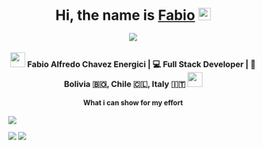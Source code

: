 <div align="center">
  <h1>Hi, the name is <a href="https://github.com/theenergici">Fabio</a> <img src="https://giphy.com/media/smoke-weed-420-ifSoGhJyBWi7Hg7fny/giphy.gif" width="25px"> </h1>
  
  <img src="https://pronoun.cyou/x/y?subject=He&object=Him&height=20"> 
</div>
<p align='center'>
   <!--<a href="https://www.linkedin.com/in/hemant-j-85518a195/"><img height="30" src="https://raw.githubusercontent.com/8bithemant/8bithemant/master/linkedin.png?raw=true"></a>&nbsp;&nbsp;
<a href="https://twitter.com/8bithemant"><img height="30" src="https://raw.githubusercontent.com/8bithemant/8bithemant/master/twitter.png?raw=true"></a>&nbsp;&nbsp;
<a href="https://dev.to/hemant"><img height="30" src="https://raw.githubusercontent.com/8bithemant/8bithemant/master/devto.png?raw=true"></a>&nbsp;&nbsp;
<a href="https://www.facebook.com/trinnwin"><img height="30" src="https://raw.githubusercontent.com/8bithemant/8bithemant/master/spotify.png?raw=true"></a>&nbsp;&nbsp;
 <a href="https://www.coffee.com/hemant"><img height="30" src="https://raw.githubusercontent.com/8bithemant/8bithemant/master/coffee.jpg?raw=true"></a>&nbsp;&nbsp;
 </p>-->
  
  <div align="center">
<h3><img src="https://media.giphy.com/media/WUlplcMpOCEmTGBtBW/giphy.gif" width="30">  Fabio Alfredo Chavez Energici | 💻 Full Stack Developer | 🦙 Bolivia 🇧🇴, Chile 🇨🇱, Italy 🇮🇹 <img src="https://media.giphy.com/media/WUlplcMpOCEmTGBtBW/giphy.gif" width="30"></h3>
</div>

<p align="center">
  <h4 align="center">What i can show for my effort</h4>
  <img align="center" src="https://github-readme-stats.vercel.app/api?username=theenergici&count_private=true&show_icons=true&theme=codeSTACKr"/>
  
  <a href="https://wakatime.com/@theEnergici"><img align="center" src="https://github-readme-stats.vercel.app/api/wakatime?username=theEnergici&theme=codeSTACKr"/></a>
  <img align="center" src="https://github-readme-stats.vercel.app/api/top-langs/?username=theEnergici&langs_count=8&theme=codeSTACKr"/>
</p>




<!--
**theenergici/theenergici** is a ✨ _special_ ✨ repository because its `README.md` (this file) appears on your GitHub profile.

Here are some ideas to get you started:

- 🔭 I’m currently working on ...
- 🌱 I’m currently learning ...
- 👯 I’m looking to collaborate on ...
- 🤔 I’m looking for help with ...
- 💬 Ask me about ...
- 📫 How to reach me: ...
- 😄 Pronouns: ...
- ⚡ Fun fact: ...
-->
